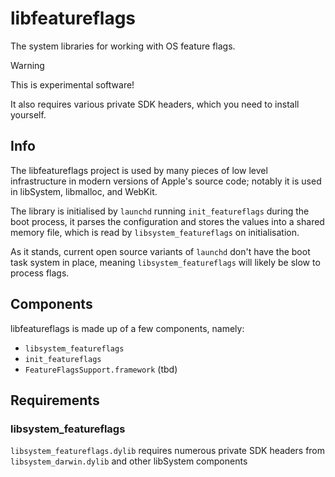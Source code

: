 #  libfeatureflags

The system libraries for working with OS feature flags.

> [!WARNING]
> This is experimental software!
>
> It also requires various private SDK headers, which you need to install yourself.
>

## Info

The libfeatureflags project is used by many pieces of low level infrastructure in modern versions of Apple's source code; notably it is used in libSystem, libmalloc, and WebKit.

The library is initialised by `launchd` running `init_featureflags` during the boot process, it parses the configuration and stores the values into a shared memory file, which is read by `libsystem_featureflags` on initialisation.

As it stands, current open source variants of `launchd` don't have the boot task system in place, meaning `libsystem_featureflags` will likely be slow to process flags.

## Components

libfeatureflags is made up of a few components, namely:
- `libsystem_featureflags`
- `init_featureflags`
- `FeatureFlagsSupport.framework` (tbd)

## Requirements

### libsystem_featureflags

`libsystem_featureflags.dylib` requires numerous private SDK headers from `libsystem_darwin.dylib` and other libSystem components
